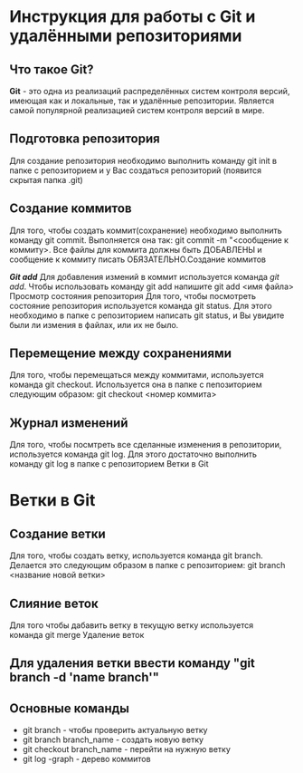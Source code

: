 # Инструкция для работы с Git и удалёнными репозиториями
## Что такое Git?
**Git** - это одна из реализаций распределённых систем контроля версий, имеющая как и локальные, так и удалённые репозитории. Является самой популярной реализацией систем контроля версий в мире.
## Подготовка репозитория
Для создание репозитория необходимо выполнить команду git init в папке с репозиторием и у Вас создаться репозиторий (появится скрытая папка .git)

## Создание коммитов
Для того, чтобы создать коммит(сохранение) необходимо выполнить команду git commit. Выполняется она так: git commit -m "<сообщение к коммиту>. Все файлы для коммита должны быть ДОБАВЛЕНЫ и сообщение к коммиту писать ОБЯЗАТЕЛЬНО.Создание коммитов

***Git add***
Для добавления измений в коммит используется команда *git add*. Чтобы использовать команду git add напишите git add <имя файла>
Просмотр состояния репозитория
Для того, чтобы посмотреть состояние репозитория используется команда git status. Для этого необходимо в папке с репозиторием написать git status, и Вы увидите были ли измения в файлах, или их не было.

## Перемещение между сохранениями
Для того, чтобы перемещаться между коммитами, используется команда git checkout. Используется она в папке с пепозиторием следующим образом: git checkout <номер коммита>

## Журнал изменений
Для того, чтобы посмтреть все сделанные изменения в репозитории, используется команда git log. Для этого достаточно выполнить команду git log в папке с репозиторием
Ветки в Git

# Ветки в Git
## Создание ветки
Для того, чтобы создать ветку, используется команда git branch. Делается это следующим образом в папке с репозиторием: git branch <название новой ветки>
## Слияние веток
Для того чтобы дабавить ветку в текущую ветку используется команда git merge
Удаление веток
## Для удаления ветки ввести команду "git branch -d 'name branch'"
## Основные команды
* git branch - чтобы проверить актуальную ветку
* git branch branch_name - создать новую ветку
* git checkout branch_name - перейти на нужную ветку
* git log -graph - дерево коммитов